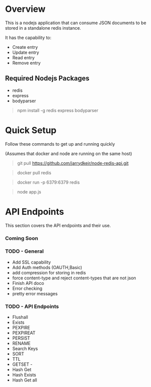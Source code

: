 # Overview
This is a nodejs application that can consume JSON documents to be stored in a standalone redis instance.  

It has the capability to:

* Create entry 
* Update entry 
* Read entry 
* Remove entry 

## Required Nodejs Packages

* redis
* express
* bodyparser

>npm install -g redis express bodyparser

# Quick Setup

Follow these commands to get up and running quickly 

(Assumes that docker and node are running on the same host)

> git pull https://github.com/jarrydkeir/node-redis-api.git

> docker pull redis

> docker run -p 6379:6379 redis

> node app.js

# API Endpoints
This section covers the API endpoints and their use.


### Coming Soon


### TODO - General
* Add SSL capability
* Add Auth methods (OAUTH,Basic)
* add compression for storing in redis
* force content-type and reject content-types that are not json
* Finish API doco
* Error checking
* pretty error messages


### TODO - API Endpoints
* Flushall
* Exists
* PEXPIRE
* PEXPIREAT
* PERSIST
* RENAME
* Search Keys
* SORT
* TTL 
* GETSET - 
* Hash Get
* Hash Exists
* Hash Get all